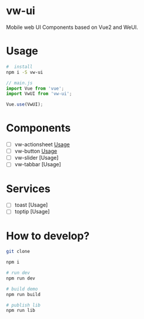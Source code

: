 # vw-ui
 Mobile web UI Components based on Vue2 and WeUI.

# Usage

```bash
#  install
npm i -S vw-ui
```

```js
// main.js
import Vue from 'vue';
import VwUI from 'vw-ui';

Vue.use(VwUI);
```

# Components

- [ ] vw-actionsheet [Usage](src/components/actionsheet/README.md)
- [ ] vw-button [Usage](src/components/button/README.md)
- [ ] vw-slider [Usage]
- [ ] vw-tabbar [Usage]

# Services

- [ ] toast [Usage]
- [ ] toptip [Usage]

# How to develop?

```bash
git clone

npm i

# run dev
npm run dev

# build demo
npm run build

# publish lib
npm run lib
```
